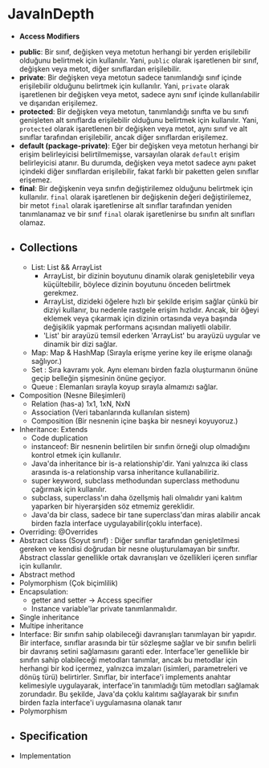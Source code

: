 # JavaInDepth
- **Access Modifiers**
*   **public**: Bir sınıf, değişken veya metotun herhangi bir yerden erişilebilir olduğunu belirtmek için kullanılır. Yani, `public` olarak işaretlenen bir sınıf, değişken veya metot, diğer sınıflardan erişilebilir.
*   **private**: Bir değişken veya metotun sadece tanımlandığı sınıf içinde erişilebilir olduğunu belirtmek için kullanılır. Yani, `private` olarak işaretlenen bir değişken veya metot, sadece aynı sınıf içinde kullanılabilir ve dışarıdan erişilemez.
*   **protected**: Bir değişken veya metotun, tanımlandığı sınıfta ve bu sınıfı genişleten alt sınıflarda erişilebilir olduğunu belirtmek için kullanılır. Yani, `protected` olarak işaretlenen bir değişken veya metot, aynı sınıf ve alt sınıflar tarafından erişilebilir, ancak diğer sınıflardan erişilemez.
*   **default (package-private)**: Eğer bir değişken veya metotun herhangi bir erişim belirleyicisi belirtilmemişse, varsayılan olarak `default` erişim belirleyicisi atanır. Bu durumda, değişken veya metot sadece aynı paket içindeki diğer sınıflardan erişilebilir, fakat farklı bir paketten gelen sınıflar erişemez.
*   **final**: Bir değişkenin veya sınıfın değiştirilemez olduğunu belirtmek için kullanılır. `final` olarak işaretlenen bir değişkenin değeri değiştirilemez, bir metot `final` olarak işaretlenirse alt sınıflar tarafından yeniden tanımlanamaz ve bir sınıf `final` olarak işaretlenirse bu sınıfın alt sınıfları olamaz.

- Collections
    - 
    - List: List && ArrayList
      -  ArrayList, bir dizinin boyutunu dinamik olarak genişletebilir veya küçültebilir, böylece dizinin boyutunu önceden belirtmek gerekmez.
      - ArrayList, dizideki öğelere hızlı bir şekilde erişim sağlar çünkü bir diziyi kullanır, bu nedenle rastgele erişim hızlıdır. Ancak, bir öğeyi eklemek veya çıkarmak için dizinin ortasında veya başında değişiklik yapmak performans açısından maliyetli olabilir.
      - 'List' bir arayüzü temsil ederken 'ArrayList' bu arayüzü uygular ve dinamik bir dizi sağlar. 
    - Map: Map & HashMap (Sırayla erişme yerine key ile erişme olanağı sağlıyor.)
    - Set : Sıra kavramı yok. Aynı elemanı birden fazla oluşturmanın önüne geçip belleğin şişmesinin önüne geçiyor.
    - Queue : Elemanları sırayla koyup sırayla almamızı sağlar.
- Composition (Nesne Bileşimleri)
  - Relation (has-a) 1x1, 1xN, NxN
  - Association (Veri tabanlarında kullanılan sistem)
  - Composition (Bir nesnenin içine başka bir nesneyi koyuyoruz.)
- Inheritance: Extends
  - Code duplication
  - instanceof: Bir nesnenin belirtilen bir sınıfın örneği olup olmadığını kontrol etmek için kullanılır.
  - Java'da inheritance bir is-a relationship'dir. Yani yalnızca iki class arasında is-a relationship varsa inheritance kullanabiliriz.
  - super keyword, subclass methodundan superclass methodunu çağırmak için kullanılır.
  - subclass, superclass'ın daha özellşmiş hali olmalıdır yani kalıtım yaparken bir hiyerarşiden söz etmemiz gereklidir.
  - Java'da bir class, sadece bir tane superclass'dan miras alabilir ancak birden fazla interface uygulayabilir(çoklu interface).
- Overriding: @Overrides
- Abstract class (Soyut sınıf) : Diğer sınıflar tarafından genişletilmesi gereken ve kendisi doğrudan bir nesne oluşturulamayan bir sınıftır. Abstract classlar genellikle ortak davranışları ve özellikleri içeren sınıflar için kullanılır.
- Abstract method
- Polymorphism (Çok biçimlilik)
- Encapsulation: 
  - getter and setter -> Access specifier
  - Instance variable'lar private tanımlanmalıdır.
- Single inheritance
- Multipe inheritance
- Interface: Bir sınıfın sahip olabileceği davranışları tanımlayan bir yapıdır. Bir interface, sınıflar arasında bir tür sözleşme sağlar ve bir sınıfın belirli bir davranış setini sağlamasını garanti eder. Interface'ler genellikle bir sınıfın sahip olabileceği metodları tanımlar, ancak bu metodlar için herhangi bir kod içermez, yalnızca imzaları (isimleri, parametreleri ve dönüş türü) belirtirler. Sınıflar, bir interface'i implements anahtar kelimesiyle uygulayarak, interface'in tanımladığı tüm metodları sağlamak zorundadır. Bu şekilde, Java'da çoklu kalıtımı sağlayarak bir sınıfın birden fazla interface'i uygulamasına olanak tanır
- Polymorphism
- Specification
  - 
- Implementation